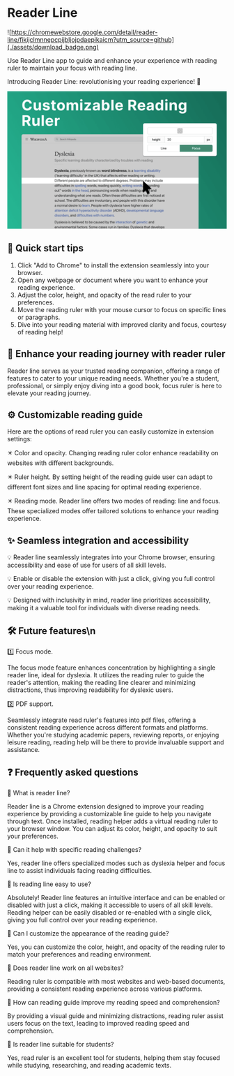 # Reader Line

![https://chromewebstore.google.com/detail/reader-line/fikijclmnnepcpijbljojpdaepikaicm?utm_source=github](./assets/download_badge.png)

Use Reader Line app to guide and enhance your experience with reading ruler to maintain your focus with reading line.

Introducing Reader Line: revolutionising your reading experience! 📕

![](./assets/first-screen.png)

## 🚀 Quick start tips
1. Click "Add to Chrome" to install the extension seamlessly into your browser.
2. Open any webpage or document where you want to enhance your reading experience.
3. Adjust the color, height, and opacity of the read ruler to your preferences.
4. Move the reading ruler with your mouse cursor to focus on specific lines or paragraphs.
5. Dive into your reading material with improved clarity and focus, courtesy of reading help!

## 💎 Enhance your reading journey with reader ruler
Reader line serves as your trusted reading companion, offering a range of features to cater to your unique reading needs. Whether you're a student, professional, or simply enjoy diving into a good book, focus ruler is here to elevate your reading journey.

## ⚙️ Customizable reading guide
Here are the options of read ruler you can easily customize in extension settings:

✴️ Color and opacity. Changing reading ruler color enhance readability on websites with different backgrounds.

✴️ Ruler height. By setting height of the reading guide user can adapt to different font sizes and line spacing for optimal reading experience.

✴️ Reading mode. Reader line offers two modes of reading: line and focus. These specialized modes offer tailored solutions to enhance your reading experience.

## ✨ Seamless integration and accessibility

💡 Reader line seamlessly integrates into your Chrome browser, ensuring accessibility and ease of use for users of all skill levels.

💡 Enable or disable the extension with just a click, giving you full control over your reading experience.

💡 Designed with inclusivity in mind, reader line prioritizes accessibility, making it a valuable tool for individuals with diverse reading needs.

## 🛠 Future features\n 

1️⃣ Focus mode. 

The focus mode feature enhances concentration by highlighting a single reader line, ideal for dyslexia. It utilizes the reading ruler to guide the reader's attention, making the reading line clearer and minimizing distractions, thus improving readability for dyslexic users.

2️⃣ PDF support. 

Seamlessly integrate read ruler's features into pdf files, offering a consistent reading experience across different formats and platforms. Whether you're studying academic papers, reviewing reports, or enjoying leisure reading, reading help will be there to provide invaluable support and assistance.

## ❓ Frequently asked questions

📌 What is reader line?

Reader line is a Chrome extension designed to improve your reading experience by providing a customizable line guide to help you navigate through text. Once installed, reading helper adds a virtual reading ruler to your browser window. You can adjust its color, height, and opacity to suit your preferences.

📌 Can it help with specific reading challenges?

Yes, reader line offers specialized modes such as dyslexia helper and focus line to assist individuals facing reading difficulties.

📌 Is reading line easy to use?

Absolutely! Reader line features an intuitive interface and can be enabled or disabled with just a click, making it accessible to users of all skill levels. Reading helper can be easily disabled or re-enabled with a single click, giving you full control over your reading experience.

📌 Can I customize the appearance of the reading guide?

Yes, you can customize the color, height, and opacity of the reading ruler to match your preferences and reading environment.

📌 Does reader line work on all websites?

Reading ruler is compatible with most websites and web-based documents, providing a consistent reading experience across various platforms.

📌 How can reading guide improve my reading speed and comprehension?

By providing a visual guide and minimizing distractions, reading ruler assist users focus on the text, leading to improved reading speed and comprehension.

📌 Is reader line suitable for students?

Yes, read ruler is an excellent tool for students, helping them stay focused while studying, researching, and reading academic texts.
